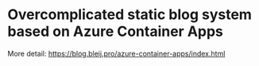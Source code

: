 # Overcomplicated static blog system based on Azure Container Apps

More detail: https://blog.bleij.pro/azure-container-apps/index.html

